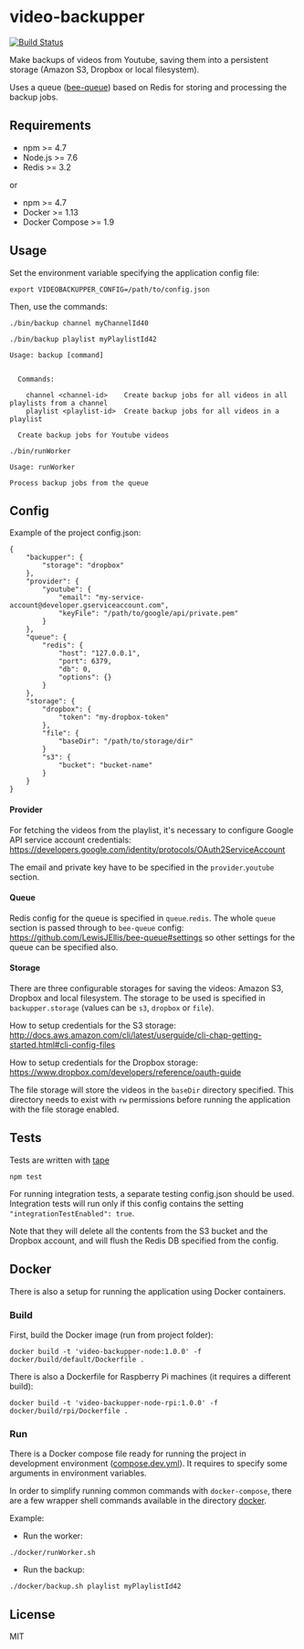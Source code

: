 # video-backupper

[![Build Status](https://travis-ci.org/hugo-cardenas/video-backupper.svg?branch=master)](https://travis-ci.org/hugo-cardenas/video-backupper)

Make backups of videos from Youtube, saving them into a persistent storage (Amazon S3, Dropbox or local filesystem). 

Uses a queue ([bee-queue](https://github.com/LewisJEllis/bee-queue)) based on Redis for storing and processing the backup jobs.

## Requirements

* npm >= 4.7
* Node.js >= 7.6
* Redis >= 3.2

or 

* npm >= 4.7
* Docker >= 1.13
* Docker Compose >= 1.9

## Usage

Set the environment variable specifying the application config file:
```
export VIDEOBACKUPPER_CONFIG=/path/to/config.json
```
Then, use the commands:
```
./bin/backup channel myChannelId40
```
```
./bin/backup playlist myPlaylistId42
```
```  
Usage: backup [command]


  Commands:

    channel <channel-id>    Create backup jobs for all videos in all playlists from a channel
    playlist <playlist-id>  Create backup jobs for all videos in a playlist

  Create backup jobs for Youtube videos
```

```
./bin/runWorker
```
```  
Usage: runWorker

Process backup jobs from the queue
```

## Config

Example of the project config.json:
```
{
    "backupper": {
        "storage": "dropbox"
    },
    "provider": {
        "youtube": {
            "email": "my-service-account@developer.gserviceaccount.com",
            "keyFile": "/path/to/google/api/private.pem"
        }
    },
    "queue": {
        "redis": {
            "host": "127.0.0.1",
            "port": 6379,
            "db": 0,
            "options": {}
        }
    },
    "storage": {
        "dropbox": {
            "token": "my-dropbox-token"
        },
        "file": {
            "baseDir": "/path/to/storage/dir"
        }
        "s3": {
            "bucket": "bucket-name"
        }
    }
}
```
#### Provider

For fetching the videos from the playlist, it's necessary to configure Google API service account credentials: https://developers.google.com/identity/protocols/OAuth2ServiceAccount

The email and private key have to be specified in the `provider`.`youtube` section.

#### Queue

Redis config for the queue is specified in `queue`.`redis`. 
The whole `queue` section is passed through to `bee-queue` config: https://github.com/LewisJEllis/bee-queue#settings so other settings for the queue can be specified also.

#### Storage

There are three configurable storages for saving the videos: Amazon S3, Dropbox and local filesystem. The storage to be used is specified in `backupper.storage` (values can be `s3`, `dropbox` or `file`).

How to setup credentials for the S3 storage: http://docs.aws.amazon.com/cli/latest/userguide/cli-chap-getting-started.html#cli-config-files

How to setup credentials for the Dropbox storage: https://www.dropbox.com/developers/reference/oauth-guide

The file storage will store the videos in the `baseDir` directory specified. This directory needs to exist with `rw` permissions before running the application with the file storage enabled.

## Tests
Tests are written with [tape](https://github.com/substack/tape)

```
npm test
```

For running integration tests, a separate testing config.json should be used.
Integration tests will run only if this config contains the setting  `"integrationTestEnabled": true`.

Note that they will delete all the contents from the S3 bucket and the Dropbox account, and will flush the Redis DB specified from the config.

## Docker
There is also a setup for running the application using Docker containers.

### Build
First, build the Docker image (run from project folder):

```
docker build -t 'video-backupper-node:1.0.0' -f docker/build/default/Dockerfile .
```

There is also a Dockerfile for Raspberry Pi machines (it requires a different build):

```
docker build -t 'video-backupper-node-rpi:1.0.0' -f docker/build/rpi/Dockerfile .
```

### Run

There is a Docker compose file ready for running the project in development environment ([compose.dev.yml](docker/compose/compose.dev.yml)). It requires to specify some arguments in environment variables.

In order to simplify running common commands with `docker-compose`, there are a few wrapper shell commands available
in the directory [docker](docker).

Example:

* Run the worker:
```
./docker/runWorker.sh
```
* Run the backup:
```
./docker/backup.sh playlist myPlaylistId42
```


## License

MIT

